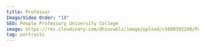 ```yaml
---
title: Professor
Image/Video Order: "18"
SEO: People Professory University College
image: https://res.cloudinary.com/dhzucwklz/image/upload/v1698392200/Portraits/_DSC5237-2highreslowres_shgzyg.jpg
tag: portraits
---
```

